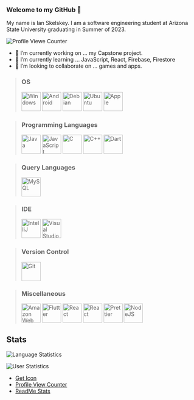 ### Welcome to my GitHub 👋

My name is Ian Skelskey. I am a software engineering student at Arizona State University graduating in Summer of 2023.

![Profile Viewe Counter](https://komarev.com/ghpvc/?username=IanSkelskey&color=blue&style=for-the-badge)

- 🔭 I’m currently working on ... my Capstone project.
- 🌱 I’m currently learning ... JavaScript, React, Firebase, Firestore
- 👯 I’m looking to collaborate on ... games and apps.

> ### OS
> <p>
> <img src="https://github.com/get-icon/geticon/raw/master/icons/microsoft-windows.svg" alt="Windows" width="50" height="50">
> <img src="https://user-images.githubusercontent.com/46094112/184930367-de6c2678-c847-40de-a414-0e717625b503.png" alt="Android" width="50" height="50">
> <img src="https://github.com/get-icon/geticon/raw/master/icons/debian.svg" alt="Debian" width="50" height="50">
> <img src="https://github.com/get-icon/geticon/raw/master/icons/ubuntu.svg" alt="Ubuntu" width="50" height="50">
> <img src="https://github.com/get-icon/geticon/raw/master/icons/apple.svg" alt="Apple" width="50" height="50">
> </p>

> ### Programming Languages
> <p>
>     <img src="https://github.com/get-icon/geticon/raw/master/icons/java.svg" alt="Java" width="50" height="50">
>     <img src="https://github.com/get-icon/geticon/raw/master/icons/javascript.svg" alt="JavaScript" width="50" height="50">
>     <img src="https://github.com/get-icon/geticon/raw/master/icons/c.svg" alt="C" width="50" height="50">
>     <img src="https://github.com/get-icon/geticon/raw/master/icons/c-plusplus.svg" alt="C++" width="50" height="50">
>     <img src="https://github.com/get-icon/geticon/raw/master/icons/dart.svg" alt="Dart" width="50" height="50">
> </p>

> ### Query Languages
> <img src="https://github.com/get-icon/geticon/raw/master/icons/mysql.svg" alt="MySQL" width="50" height="50">

> ### IDE
> <p>
> <img src="https://github.com/get-icon/geticon/raw/master/icons/intellij-idea.svg" alt="IntelliJ" width="50" height="50">
> <img src="https://raw.githubusercontent.com/get-icon/geticon/master/icons/visual-studio-code.svg" alt="Visual Studio Code" width="50" height="50">
> </p>

> ### Version Control
> <p>
> <img src="https://github.com/get-icon/geticon/raw/master/icons/git-icon.svg" alt="Git" width="50" height="50">  
> </p>

> ### Miscellaneous
> <p>
> <img src="https://github.com/get-icon/geticon/raw/master/icons/aws.svg" alt="Amazon Web Services" width="50" height="50">
> <img src="https://github.com/get-icon/geticon/raw/master/icons/flutter.svg" alt="Flutter" width="50" height="50">
> <img src="https://github.com/get-icon/geticon/raw/master/icons/react.svg" alt="React" width="50" height="50">
> <img src="https://github.com/get-icon/geticon/raw/master/icons/firebase.svg" alt="React" width="50" height="50">
> <img src="https://github.com/get-icon/geticon/raw/master/icons/prettier.svg" alt="Prettier" width="50" height="50">
> <img src="https://github.com/get-icon/geticon/raw/master/icons/nodejs-icon.svg" alt="NodeJS" width="50" height="50">
> </p>

## Stats
![Language Statistics](https://github-readme-stats.vercel.app/api/top-langs/?username=ianskelskey&theme=darcula&langs_count=4&card_width=500)

![User Statistics](https://github-readme-stats.vercel.app/api?username=ianskelskey&show_icons=true&count_private=true&theme=darcula&card_width=500)


- [Get Icon](https://github.com/get-icon/geticon)
- [Profile View Counter](https://github.com/antonkomarev/github-profile-views-counter)
- [ReadMe Stats](https://github.com/anuraghazra/github-readme-stats)

<!--
**IanSkelskey/IanSkelskey** is a ✨ _special_ ✨ repository because its `README.md` (this file) appears on your GitHub profile.

Here are some ideas to get you started:

- 🔭 I’m currently working on ...
- 🌱 I’m currently learning ...
- 👯 I’m looking to collaborate on ...
- 🤔 I’m looking for help with ...
- 💬 Ask me about ...
- 📫 How to reach me: ...
- 😄 Pronouns: ...
- ⚡ Fun fact: ...
-->

